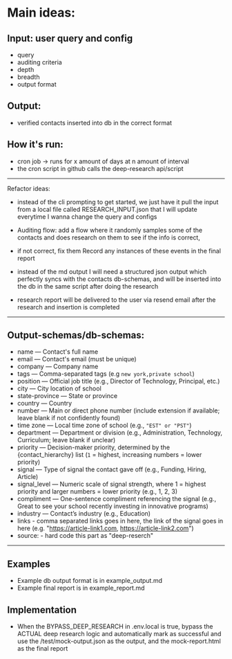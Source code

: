 # Main ideas:

## Input: user query and config
- query 
- auditing criteria
- depth
- breadth
- output format

## Output:
- verified contacts inserted into db in the correct format


## How it's run:
- cron job -> runs for x amount of days at n amount of interval
- the cron script in github calls the deep-research api/script

---
Refactor ideas:
- instead of the cli prompting to get started, we just have it pull the input from a local file called RESEARCH_INPUT.json that I will update everytime I wanna change the query and configs

- Auditing flow: add a flow where it randomly samples some of the contacts and does research on them to see if the info is correct,
* if not correct, fix them 
Record any instances of these events in the final report

- instead of the md output I will need a structured json output which perfectly syncs with the contacts db-schemas, and will be inserted into the db in the same script after doing the research

- research report will be delivered to the user via resend email after the research and insertion is completed

---
## Output-schemas/db-schemas:
* name — Contact's full name
* email — Contact's email (must be unique)
* company — Company name
* tags — Comma-separated tags (e.g `new york,private school`)
* position — Official job title (e.g., Director of Technology, Principal, etc.)
* city — City location of school
* state-province — State or province
* country — Country
* number — Main or direct phone number (include extension if available; leave blank if not confidently found)
* time zone — Local time zone of school (e.g., `"EST" or "PST"`)
* department — Department or division (e.g., Administration, Technology, Curriculum; leave blank if unclear)
* priority — Decision-maker priority, determined by the {contact\_hierarchy} list (`1` = highest, increasing numbers = lower priority)
* signal — Type of signal the contact gave off (e.g., Funding, Hiring, Article)
* signal_level — Numeric scale of signal strength, where 1 = highest priority and larger numbers = lower priority (e.g., 1, 2, 3)
* compliment — One-sentence compliment referencing the signal (e.g., Great to see your school recently investing in innovative programs)
* industry — Contact’s industry (e.g., Education)
* links - comma separated links goes in here, the link of the signal goes in here (e.g. "https://article-link1.com, https://article-link2.com")
* source: - hard code this part as "deep-reserch"

---

## Examples
- Example db output format is in example_output.md
- Example final report is in example_report.md


## Implementation

- When the BYPASS_DEEP_RESEARCH in .env.local is true, bypass the ACTUAL deep research logic and automatically mark as successful and use the /test/mock-output.json as the output, and the mock-report.html as the final report